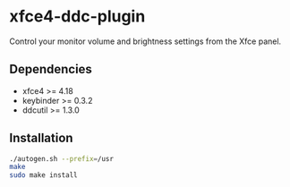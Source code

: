 # xfce4-ddc-plugin

Control your monitor volume and brightness settings from the Xfce panel.

## Dependencies

- xfce4 >= 4.18
- keybinder >= 0.3.2
- ddcutil >= 1.3.0

## Installation

```Bash
./autogen.sh --prefix=/usr
make
sudo make install
```
